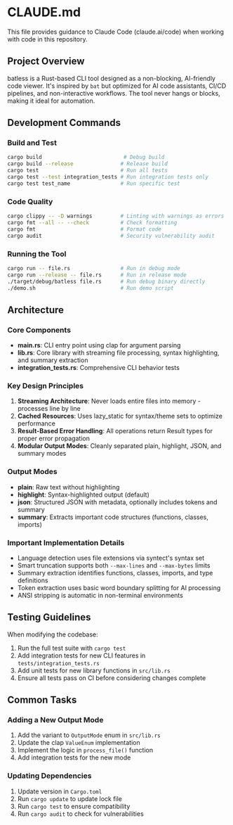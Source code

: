 # CLAUDE.md

This file provides guidance to Claude Code (claude.ai/code) when working with code in this repository.

## Project Overview

batless is a Rust-based CLI tool designed as a non-blocking, AI-friendly code viewer. It's inspired by `bat` but optimized for AI code assistants, CI/CD pipelines, and non-interactive workflows. The tool never hangs or blocks, making it ideal for automation.

## Development Commands

### Build and Test
```bash
cargo build                          # Debug build
cargo build --release               # Release build  
cargo test                          # Run all tests
cargo test --test integration_tests # Run integration tests only
cargo test test_name                # Run specific test
```

### Code Quality
```bash
cargo clippy -- -D warnings         # Linting with warnings as errors
cargo fmt --all -- --check          # Check formatting
cargo fmt                           # Format code
cargo audit                         # Security vulnerability audit
```

### Running the Tool
```bash
cargo run -- file.rs                # Run in debug mode
cargo run --release -- file.rs      # Run in release mode
./target/debug/batless file.rs      # Run debug binary directly
./demo.sh                           # Run demo script
```

## Architecture

### Core Components
- **main.rs**: CLI entry point using clap for argument parsing
- **lib.rs**: Core library with streaming file processing, syntax highlighting, and summary extraction
- **integration_tests.rs**: Comprehensive CLI behavior tests

### Key Design Principles
1. **Streaming Architecture**: Never loads entire files into memory - processes line by line
2. **Cached Resources**: Uses lazy_static for syntax/theme sets to optimize performance
3. **Result-Based Error Handling**: All operations return Result types for proper error propagation
4. **Modular Output Modes**: Cleanly separated plain, highlight, JSON, and summary modes

### Output Modes
- **plain**: Raw text without highlighting
- **highlight**: Syntax-highlighted output (default)
- **json**: Structured JSON with metadata, optionally includes tokens and summary
- **summary**: Extracts important code structures (functions, classes, imports)

### Important Implementation Details
- Language detection uses file extensions via syntect's syntax set
- Smart truncation supports both `--max-lines` and `--max-bytes` limits
- Summary extraction identifies functions, classes, imports, and type definitions
- Token extraction uses basic word boundary splitting for AI processing
- ANSI stripping is automatic in non-terminal environments

## Testing Guidelines

When modifying the codebase:
1. Run the full test suite with `cargo test`
2. Add integration tests for new CLI features in `tests/integration_tests.rs`
3. Add unit tests for new library functions in `src/lib.rs`
4. Ensure all tests pass on CI before considering changes complete

## Common Tasks

### Adding a New Output Mode
1. Add the variant to `OutputMode` enum in `src/lib.rs`
2. Update the clap `ValueEnum` implementation
3. Implement the logic in `process_file()` function
4. Add integration tests for the new mode

### Updating Dependencies
1. Update version in `Cargo.toml`
2. Run `cargo update` to update lock file
3. Run `cargo test` to ensure compatibility
4. Run `cargo audit` to check for vulnerabilities